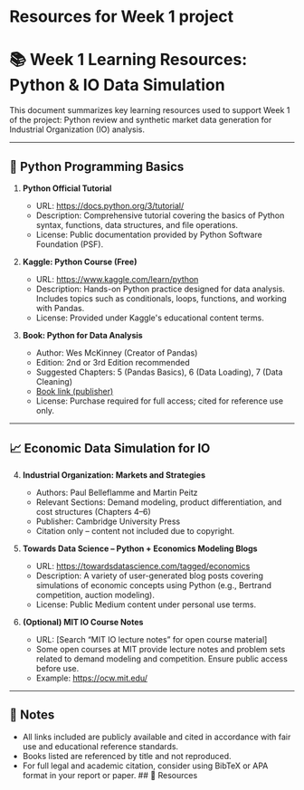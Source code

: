 # Resources for Week 1 project
# 📚 Week 1 Learning Resources: Python & IO Data Simulation

This document summarizes key learning resources used to support Week 1 of the project: Python review and synthetic market data generation for Industrial Organization (IO) analysis.

---

## 🐍 Python Programming Basics

1. **Python Official Tutorial**
   - URL: https://docs.python.org/3/tutorial/
   - Description: Comprehensive tutorial covering the basics of Python syntax, functions, data structures, and file operations.
   - License: Public documentation provided by Python Software Foundation (PSF).

2. **Kaggle: Python Course (Free)**
   - URL: https://www.kaggle.com/learn/python
   - Description: Hands-on Python practice designed for data analysis. Includes topics such as conditionals, loops, functions, and working with Pandas.
   - License: Provided under Kaggle's educational content terms.

3. **Book: Python for Data Analysis**
   - Author: Wes McKinney (Creator of Pandas)
   - Edition: 2nd or 3rd Edition recommended
   - Suggested Chapters: 5 (Pandas Basics), 6 (Data Loading), 7 (Data Cleaning)
   - [Book link (publisher)](https://www.oreilly.com/library/view/python-for-data/9781491957653/)
   - License: Purchase required for full access; cited for reference use only.

---

## 📈 Economic Data Simulation for IO

4. **Industrial Organization: Markets and Strategies**
   - Authors: Paul Belleflamme and Martin Peitz
   - Relevant Sections: Demand modeling, product differentiation, and cost structures (Chapters 4–6)
   - Publisher: Cambridge University Press
   - Citation only – content not included due to copyright.

5. **Towards Data Science – Python + Economics Modeling Blogs**
   - URL: https://towardsdatascience.com/tagged/economics
   - Description: A variety of user-generated blog posts covering simulations of economic concepts using Python (e.g., Bertrand competition, auction modeling).
   - License: Public Medium content under personal use terms.

6. **(Optional) MIT IO Course Notes**
   - URL: [Search “MIT IO lecture notes” for open course material]
   - Some open courses at MIT provide lecture notes and problem sets related to demand modeling and competition. Ensure public access before use.
   - Example: https://ocw.mit.edu/

---

## 📝 Notes

- All links included are publicly available and cited in accordance with fair use and educational reference standards.
- Books listed are referenced by title and not reproduced.
- For full legal and academic citation, consider using BibTeX or APA format in your report or paper. ## 🔗 Resources
